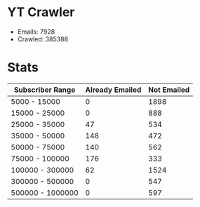 # YT Crawler
- Emails: 7928
- Crawled: 385388

# Stats
| Subscriber Range  | Already Emailed | Not Emailed |
|-------|-------|-------|
| 5000 - 15000 | 0 | 1898 |
| 15000 - 25000 | 0 | 888 |
| 25000 - 35000 | 47 | 534 |
| 35000 - 50000 | 148 | 472 |
| 50000 - 75000 | 140 | 562 |
| 75000 - 100000 | 176 | 333 |
| 100000 - 300000 | 62 | 1524 |
| 300000 - 500000 | 0 | 547 |
| 500000 - 1000000 | 0 | 597 |
